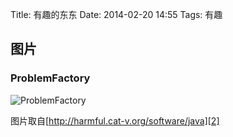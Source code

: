 Title: 有趣的东东
Date: 2014-02-20 14:55
Tags: 有趣

[1]: /static/images/fun/problem-factory.jpg
[2]: http://harmful.cat-v.org/software/java

## 图片
### ProblemFactory
![ProblemFactory][1]

<span class="text-muted">图片取自[http://harmful.cat-v.org/software/java][2]</span>


